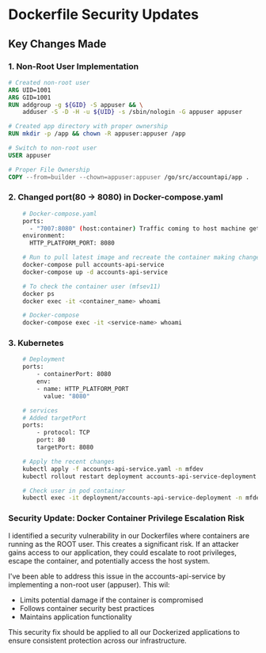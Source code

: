 # Dockerfile Security Updates

## Key Changes Made

### 1. Non-Root User Implementation
```dockerfile
# Created non-root user
ARG UID=1001
ARG GID=1001
RUN addgroup -g ${GID} -S appuser && \
    adduser -S -D -H -u ${UID} -s /sbin/nologin -G appuser appuser

# Created app directory with proper ownership
RUN mkdir -p /app && chown -R appuser:appuser /app

# Switch to non-root user
USER appuser

# Proper File Ownership
COPY --from=builder --chown=appuser:appuser /go/src/accountapi/app .
```

### 2. Changed port(80 -> 8080) in Docker-compose.yaml
```bash
    # Docker-compose.yaml
    ports:
      - "7007:8080" (host:container) Traffic coming to host machine gets forwarded to port 8080 inside the container where your application is listening.
    environment:
      HTTP_PLATFORM_PORT: 8080
```
```bash
    # Run to pull latest image and recreate the container making changes
    docker-compose pull accounts-api-service
    docker-compose up -d accounts-api-service
```
```bash
    # To check the container user (mfsev11)
    docker ps
    docker exec -it <container_name> whoami

    # Docker-compose
    docker-compose exec -it <service-name> whoami
```

### 3. Kubernetes
```bash
    # Deployment
    ports:
        - containerPort: 8080
        env:
        - name: HTTP_PLATFORM_PORT
          value: "8080"
````
```bash
    # services
    # Added targetPort
    ports:
        - protocol: TCP
        port: 80
        targetPort: 8080 
```
```bash
    # Apply the recent changes
    kubectl apply -f accounts-api-service.yaml -n mfdev
    kubectl rollout restart deployment accounts-api-service-deployment -n mfdev  
```
```bash
    # Check user in pod container
    kubectl exec -it deployment/accounts-api-service-deployment -n mfdev -- whoami
```

###  Security Update: Docker Container Privilege Escalation Risk

I identified a security vulnerability in our Dockerfiles where containers are running as the ROOT user. This creates a significant risk. If an attacker gains access to our application, they could escalate to root privileges, escape the container, and potentially access the host system.

  I've been able to address this issue in the accounts-api-service by implementing a non-root user (appuser). This wil:
  - Limits potential damage if the container is compromised
  - Follows container security best practices
  - Maintains application functionality

This security fix should be applied to all our Dockerized applications to ensure consistent protection across our infrastructure.